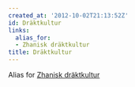 ```yaml
---
created_at: '2012-10-02T21:13:52Z'
id: Dräktkultur
links:
  alias_for:
  - Zhanisk dräktkultur
title: Dräktkultur
---
```


Alias for [Zhanisk dräktkultur]

  [Zhanisk dräktkultur]: Zhanisk_dräktkultur